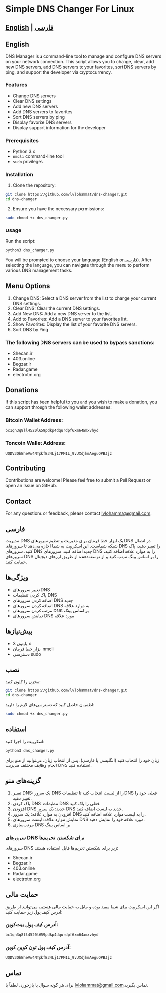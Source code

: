 # Simple DNS Changer For Linux

## [English](#english) | [فارسی](#فارسی)

## English

DNS Manager is a command-line tool to manage and configure DNS servers on your network connection. This script allows you to change, clear, add new DNS servers, add DNS servers to your favorites, sort DNS servers by ping, and support the developer via cryptocurrency.

### Features

- Change DNS servers
- Clear DNS settings
- Add new DNS servers
- Add DNS servers to favorites
- Sort DNS servers by ping
- Display favorite DNS servers
- Display support information for the developer

### Prerequisites

- Python 3.x
- `nmcli` command-line tool
- `sudo` privileges

### Installation

1. Clone the repository:

```sh
git clone https://github.com/lvlohammat/dns-changer.git
cd dns-changer
```

2. Ensure you have the necessary permissions:

    
```sh
sudo chmod +x dns_changer.py

```
    

### Usage

Run the script:

```sh
python3 dns_changer.py
```
You will be prompted to choose your language (English or فارسی). After selecting the language, you can navigate through the menu to perform various DNS management tasks.

## Menu Options
1. Change DNS: Select a DNS server from the list to change your current DNS settings.
2. Clear DNS: Clear the current DNS settings.
3. Add New DNS: Add a new DNS server to the list.
4. Add to Favorites: Add a DNS server to your favorites list.
5. Show Favorites: Display the list of your favorite DNS servers.
6. Sort DNS by Ping
### The following DNS servers can be used to bypass sanctions:

- Shecan.ir
- 403.online
- Begzar.ir
- Radar.game
- electrotm.org
## Donations

If this script has been helpful to you and you wish to make a donation, you can support through the following wallet addresses:

### Bitcoin Wallet Address: 
```
bc1qn3q8ll4520l659pdkp4dqurdpf6xm64amxvhyd
```

### Toncoin Wallet Address: 
```
UQDV3QhEheVw4NTpkfB34Lj17PM1L_9vUXdjkmAeguOPBJjz
```


## Contributing
Contributions are welcome! Please feel free to submit a Pull Request or open an Issue on GitHub.

## Contact
For any questions or feedback, please contact lvlohammat@gmail.com.



## فارسی
مدیریت DNS یک ابزار خط فرمان برای مدیریت و تنظیم سرورهای DNS در اتصال شبکه شماست. این اسکریپت به شما اجازه می‌دهد تا سرورهای DNS را تغییر دهید، پاک کنید، سرورهای DNS جدید اضافه کنید، سرورهای DNS را به موارد علاقه اضافه کنید، سرورهای DNS را بر اساس پینگ مرتب کنید و از توسعه‌دهنده از طریق ارزهای دیجیتال حمایت کنید.

## ویژگی‌ها
- تغییر سرورهای DNS
- پاک کردن تنظیمات DNS
- اضافه کردن سرورهای DNS جدید
- اضافه کردن سرورهای DNS به موارد علاقه
- مرتب کردن سرورهای DNS بر اساس پینگ
- نمایش سرورهای DNS مورد علاقه

## پیش‌نیازها
- پایتون 3.x
- ابزار خط فرمان nmcli
- دسترسی sudo
## نصب
مخزن را کلون کنید:

```sh
git clone https://github.com/lvlohammat/dns-changer.git
cd dns-changer
```
اطمینان حاصل کنید که دسترسی‌های لازم را دارید:

```sh
sudo chmod +x dns_changer.py
```
## استفاده
اسکریپت را اجرا کنید:

```sh
python3 dns_changer.py
```
زبان خود را انتخاب کنید (انگلیسی یا فارسی). پس از انتخاب زبان، می‌توانید از منو برای انجام وظایف مختلف مدیریت DNS استفاده کنید.

## گزینه‌های منو
1. تغییر DNS: یک سرور DNS را از لیست انتخاب کنید تا تنظیمات DNS فعلی خود را تغییر دهید.
2. پاک کردن DNS: تنظیمات DNS فعلی را پاک کنید.
3. افزودن DNS جدید: یک سرور DNS جدید به لیست اضافه کنید.
4. افزودن به موارد علاقه: یک سرور DNS را به لیست موارد علاقه اضافه کنید.
5. نمایش موارد علاقه: لیست سرورهای DNS مورد علاقه خود را نمایش دهید.
6. مرتب‌سازی DNS بر اساس پینگ
### سرورهای DNS برای شکستن تحریم‌ها
سرورهای DNS زیر برای شکستن تحریم‌ها قابل استفاده هستند:

- Shecan.ir
- Begzar.ir
- 403.online
- Radar.game
- electrotm.org
## حمایت مالی
اگر این اسکریپت برای شما مفید بوده و مایل به حمایت مالی هستید، می‌توانید از طریق آدرس کیف پول زیر حمایت کنید:

### آدرس کیف پول بیت‌کوین: 
```
bc1qn3q8ll4520l659pdkp4dqurdpf6xm64amxvhyd
```

### آدرس کیف پول تون کوین کوین: 
```
UQDV3QhEheVw4NTpkfB34Lj17PM1L_9vUXdjkmAeguOPBJjz
```


## تماس
برای هر گونه سوال یا بازخورد، لطفاً با lvlohammat@gmail.com تماس بگیرید.

